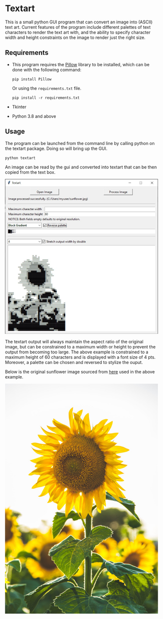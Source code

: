# Textart
This is a small python GUI program that can convert an image into (ASCII) text art. Current features of the program include different palettes of text characters to render the text art with, and the ability to specify character width and height constraints on the image to render just the right size.

## Requirements
- This program requires the [Pillow](https://pypi.org/project/Pillow/) library to be installed, which can be done with the following command:  

  ```
  pip install Pillow
  ```

  Or using the `requirements.txt` file.

  ```
  pip install -r requirements.txt
  ```

- Tkinter
- Python 3.8 and above
## Usage
The program can be launched from the command line by calling python on the textart package. Doing so will bring up the GUI.  

```
python textart
``` 

An image can be read by the gui and converted into textart that can be then copied from the text box.

![GUI of program displaying textart of a sunflower.](./readme.images/gui_example.JPG)

The textart output will always maintain the aspect ratio of the original image, but can be constrained to a maximum width or height to prevent the output from becoming too large. The above example is constrained to a maximum height of 60 characters and is displayed with a font size of 4 pts. Moreover, a palette can be chosen and reversed to stylize the ouput.

Below is the original sunflower image sourced from [here](https://unsplash.com/photos/5lRxNLHfZOY?utm_source=unsplash&utm_medium=referral&utm_content=creditShareLink) used in the above example. 

![A large sunflower.](./readme.images/sunflower.jpg)